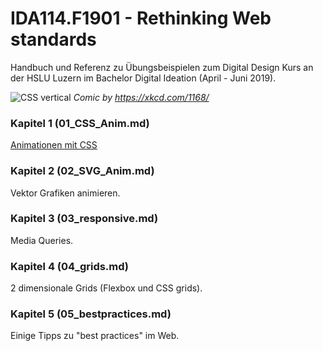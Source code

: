 # IDA114.F1901 - Rethinking Web standards

Handbuch und Referenz zu Übungsbeispielen zum Digital Design Kurs an der HSLU Luzern im Bachelor Digital Ideation (April - Juni 2019).

![CSS vertical](http://i.imgur.com/ajiIIq3.png)
*Comic by https://xkcd.com/1168/*

### Kapitel 1 (01_CSS_Anim.md)

[Animationen mit CSS](https://github.com/caocaostudio/IDA114.F1901/blob/master/01_CSS_Anim.md)

### Kapitel 2 (02_SVG_Anim.md)

Vektor Grafiken animieren.

### Kapitel 3 (03_responsive.md)

Media Queries.

### Kapitel 4 (04_grids.md)

2 dimensionale Grids (Flexbox und CSS grids).

### Kapitel 5 (05_bestpractices.md)

Einige Tipps zu "best practices" im Web.